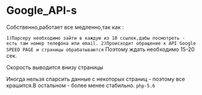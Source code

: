 # Google_API-s
Собственно,работает все медленно,так как :

``
1)Парсеру необходимо зайти в каждую из 10 ссылок,дабы посмотреть - есть там номер телефона или email.
2)Происходит обращение к API Google SPEED PAGE и страницы обрабатываются
``
Поэтому ждать необходимо 15-20 сек. 

Скорость выводится внизу страницы 

Иногда нельзя спарсить данные с некоторых страниц - поэтому все крашится.В остальном - более менее стабильно.
``
php-5.6
``
